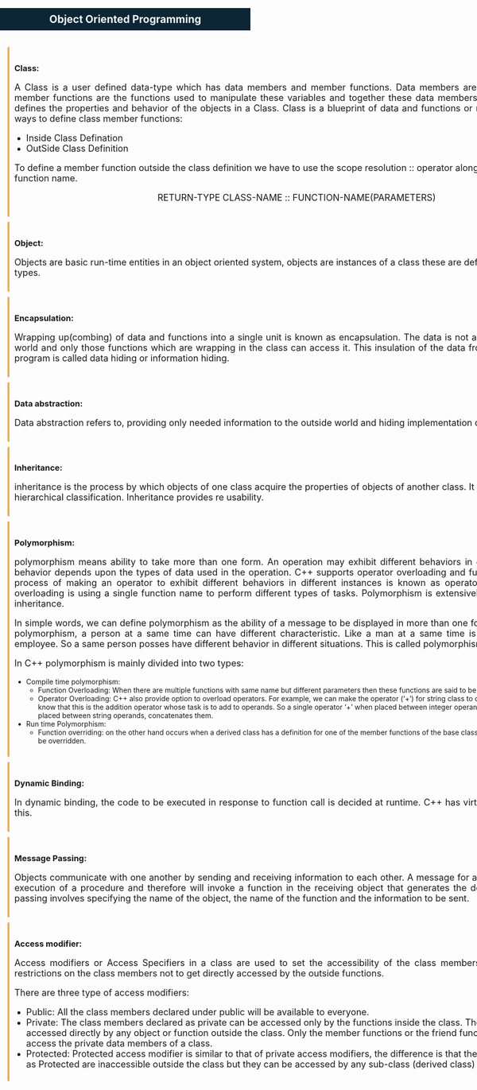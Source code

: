 <html lang="en">
<body style="padding:0px;margin:0px;">
<div style="background: #0c2635;">
    <center><h2 style="padding: 10px;color: aliceblue;">Object Oriented Programming</h3></center>
</div>
<div style="width: 1160px;margin:0 auto;padding: 15px;">
    <div style="padding: 10px;border-left: 4px solid #f0ad4e;border-radius: 3px;">
    <h3>Class:</h3>
    <p style="font-size: 18px; text-align: justify;">A Class is a user defined data-type which has data members and member functions. Data members are the data variables and member functions are the functions used to manipulate these variables and together these data members and member functions defines the properties and behavior of the objects in a Class. Class is a blueprint of data and functions or methods. There are two ways to define class member functions:</p>
    <ul>
        <li style="font-size: 18px;">Inside Class Defination</li>
        <li style="font-size: 18px;">OutSide Class Definition</li>
    </ul>
    <p style="font-size: 18px;">To define a member function outside the class definition we have to use the scope resolution :: operator along with class name and function name.</p>
    <center><p style="font-size: 18px;">RETURN-TYPE CLASS-NAME :: FUNCTION-NAME(PARAMETERS)</p></center>
</div>
<div style="padding: 10px;border-left: 4px solid #f0ad4e;border-radius: 3px;margin-top: 10px;">
    <h3>Object:</h3>
    <p style="font-size: 18px;">Objects are basic run-time entities in an object oriented system, objects are instances of a class these are defined user defined data types.</p>
</div>
<div style="padding: 10px;border-left: 4px solid #f0ad4e;border-radius: 3px;margin-top: 10px;">
    <h3>Encapsulation:</h3>
    <p style="font-size: 18px;text-align: justify;">Wrapping up(combing) of data and functions into a single unit is known as encapsulation. The data is not accessible to the outside world and only those functions which are wrapping in the class can access it. This insulation of the data from direct access by the program is called data hiding or information hiding.</p>
</div>
<div style="padding: 10px;border-left: 4px solid #f0ad4e;border-radius: 3px;margin-top: 10px;">
    <h3>Data abstraction:</h3>
    <p style="font-size: 18px;text-align: justify;">Data abstraction refers to, providing only needed information to the outside world and hiding implementation details.</p>
</div>
<div style="padding: 10px;border-left: 4px solid #f0ad4e;border-radius: 3px;margin-top: 10px;">
    <h3>Inheritance:</h3>
    <p style="font-size: 18px;text-align: justify;">inheritance is the process by which objects of one class acquire the properties of objects of another class. It supports the concept of hierarchical classification. Inheritance provides re usability.</p>
</div>
<div style="padding: 10px;border-left: 4px solid #f0ad4e;border-radius: 3px;margin-top: 10px;">
    <h3>Polymorphism:</h3>
    <p style="font-size: 18px;text-align: justify;">polymorphism means ability to take more than one form. An operation may exhibit different behaviors in different instances. The behavior depends upon the types of data used in the operation. C++ supports operator overloading and function overloading. The process of making an operator to exhibit different behaviors in different instances is known as operator overloading. Function overloading is using a single function name to perform different types of tasks. Polymorphism is extensively used in implementing inheritance.</p>
	<p style="font-size: 18px;text-align: justify;">In simple words, we can define polymorphism as the ability of a message to be displayed in more than one form. Real life example of polymorphism, a person at a same time can have different characteristic. Like a man at a same time is a father, a husband, a employee. So a same person posses have different behavior in different situations. This is called polymorphism.</p>
	<p style="font-size: 18px;text-align: justify;">In C++ polymorphism is mainly divided into two types:</p>
	<ul>
		<li>Compile time polymorphism:
			<ul>
				<li>Function Overloading: When there are multiple functions with same name but different parameters then these functions are said to be overloaded.</li>
				<li>Operator Overloading: C++ also provide option to overload operators. For example, we can make the operator (‘+’) for string class to concatenate two strings. We know that this is the addition operator whose task is to add to operands. So a single operator ‘+’ when placed between integer operands, adds them and when placed between string operands, concatenates them.</li>
			</ul>
		</li>
		<li>Run time Polymorphism:
		<ul>
			<li>Function overriding: on the other hand occurs when a derived class has a definition for one of the member functions of the base class. That base function is said to be overridden.</li>
		</ul>
		</li>
	</ul>
</div>
<div style="padding: 10px;border-left: 4px solid #f0ad4e;border-radius: 3px;margin-top: 10px;">
    <h3>Dynamic Binding:</h3>
    <p style="font-size: 18px;text-align: justify;">In dynamic binding, the code to be executed in response to function call is decided at runtime. C++ has virtual functions to support this.</p>
</div>
<div style="padding: 10px;border-left: 4px solid #f0ad4e;border-radius: 3px;margin-top: 10px;">
    <h3>Message Passing:</h3>
    <p style="font-size: 18px;text-align: justify;">Objects communicate with one another by sending and receiving information to each other. A message for an object is a request for execution of a procedure and therefore will invoke a function in the receiving object that generates the desired results. Message passing involves specifying the name of the object, the name of the function and the information to be sent.</p>
</div>
<div style="padding: 10px;border-left: 4px solid #f0ad4e;border-radius: 3px;margin-top: 10px;">
    <h3>Access modifier:</h3>
    <p style="font-size: 18px;text-align: justify;">Access modifiers or Access Specifiers in a class are used to set the accessibility of the class members. That is, it sets some restrictions on the class members not to get directly accessed by the outside functions.</p>
    <p style="font-size: 18px;text-align: justify;">There are three type of access modifiers:</p>
    <ul>
        <li style="font-size: 18px;">Public: All the class members declared under public will be available to everyone.</li>
        <li style="font-size: 18px;">
            Private: The class members declared as private can be accessed only by the functions inside the class. They are not allowed to be accessed directly by any object or function outside the class. Only the member functions or the friend functions are allowed to access the private data members of a class.
        </li>
        <li style="font-size: 18px;">
            Protected: Protected access modifier is similar to that of private access modifiers, the difference is that the class member declared as Protected are inaccessible outside the class but they can be accessed by any sub-class (derived class) of that class.
        </li>
    </ul>
</div>
</div>
</body>
</html>